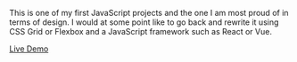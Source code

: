 This is one of my first JavaScript projects and the one I am most proud of in terms of design. I would at some point like to go back and rewrite it using CSS Grid or Flexbox and a JavaScript framework such as React or Vue.

[Live Demo](https://meowwwls.github.io/product-page/)
